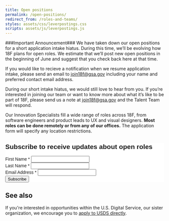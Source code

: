```yaml
---
title: Open positions
permalink: /open-positions/
redirect_from: /roles-and-teams/
styles: assets/css/leverpostings.css
scripts: assets/js/leverpostings.js
---
```


###Important Announcement###
We have taken down our open positions for a short application intake hiatus. During this time, we’ll be evolving how 18F plans for open roles. We estimate that we’ll post new open positions in the beginning of June and suggest that you check back here at that time.

If you would like to recieve a notification when we resume application intake, please send an email to join18f@gsa.gov including your name and preferred contact email address.

During our short intake hiatus, we would still love to hear from you. If you’re interested in joining our team or want to know more about what it’s like to be part of 18F, please send us a note at join18f@gsa.gov and the Talent Team will respond.

Our Innovation Specialists fill a wide range of roles across 18F, from software engineers and product leads to UX and visual designers. **Most roles can be done remotely or from any of our offices.** The application form will specify any location restrictions.

<link href="//cdn-images.mailchimp.com/embedcode/classic-10_7.css" rel="stylesheet" type="text/css">
<style type="text/css">
    #mc_embed_signup{background:#fff; clear:left; font:14px Helvetica,Arial,sans-serif; }
    /* Add your own MailChimp form style overrides in your site stylesheet or in this style block.
       We recommend moving this block and the preceding CSS link to the HEAD of your HTML file. */
</style>
<div id="mc_embed_signup">
<form action="//gsa.us9.list-manage.com/subscribe/post?u=6f1977de9eff4c384dc8d6527&amp;id=a78bd73141" method="post" id="mc-embedded-subscribe-form" name="mc-embedded-subscribe-form" class="validate" target="_blank" novalidate>
   <div id="mc_embed_signup_scroll">
    <h2>Subscribe to receive updates about open roles</h2>
<div class="mc-field-group">
    <label for="mce-FNAME">First Name  <span class="asterisk">*</span>
</label>
    <input type="text" value="" name="FNAME" class="required" id="mce-FNAME">
</div>
<div class="mc-field-group">
    <label for="mce-LNAME">Last Name  <span class="asterisk">*</span>
</label>
    <input type="text" value="" name="LNAME" class="required" id="mce-LNAME">
</div>
<div class="mc-field-group">
    <label for="mce-EMAIL">Email Address  <span class="asterisk">*</span>
</label>
    <input type="email" value="" name="EMAIL" class="required email" id="mce-EMAIL">
</div>
    <div id="mce-responses" class="clear">
        <div class="response" id="mce-error-response" style="display:none"></div>
        <div class="response" id="mce-success-response" style="display:none"></div>
    </div>
   <div style="position: absolute; left: -5000px;" aria-hidden="true"><input type="text" name="b_6f1977de9eff4c384dc8d6527_a78bd73141" tabindex="-1" value=""></div>
   <div class="clear"><input type="submit" value="Subscribe" name="subscribe" id="mc-embedded-subscribe" class="button"></div>
   </div>
</form>
</div>
<script type='text/javascript' src='//s3.amazonaws.com/downloads.mailchimp.com/js/mc-validate.js'></script><script type='text/javascript'>(function($) {window.fnames = new Array(); window.ftypes = new Array();fnames[1]='FNAME';ftypes[1]='text';fnames[2]='LNAME';ftypes[2]='text';fnames[0]='EMAIL';ftypes[0]='email';}(jQuery));var $mcj = jQuery.noConflict(true);</script>

## See also
If you're interested in opportunities within the U.S. Digital Service, our sister organization, we encourage you to [apply to USDS directly](https://www.whitehouse.gov/digital/united-states-digital-service).
